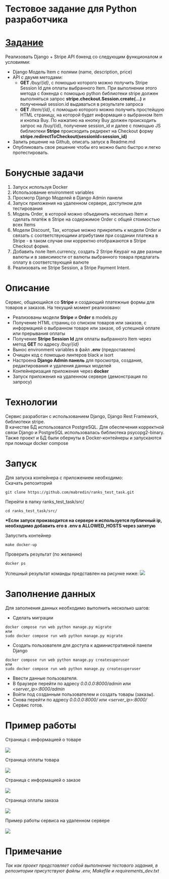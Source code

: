 # Тестовое задание для Python разработчика
# [Задание](https://docs.google.com/document/d/1RqJhk-pRDuAk4pH1uqbY9-8uwAqEXB9eRQWLSMM_9sI/edit)

Реализовать Django + Stripe API бэкенд со следующим функционалом и условиями:
- Django Модель Item с полями (name, description, price)
- API с двумя методами:
    - __GET__ _/buy/{id}_, c помощью которого можно получить Stripe Session Id для оплаты выбранного Item. При выполнении этого метода c бэкенда с помощью python библиотеки stripe должен выполняться запрос __stripe.checkout.Session.create(...)__ и полученный session.id выдаваться в результате запроса
    - __GET__ _/item/{id}_, c помощью которого можно получить простейшую HTML страницу, на которой будет информация о выбранном Item и кнопка Buy. По нажатию на кнопку Buy должен происходить запрос на /buy/{id}, получение session_id и далее  с помощью JS библиотеки __Stripe__ происходить редирект на Checkout форму __stripe.redirectToCheckout(sessionId=session_id)__
- Залить решение на Github, описать запуск в Readme.md
- Опубликовать свое решение чтобы его можно было быстро и легко протестировать.

# Бонусные задачи
1. Запуск используя Docker
2. Использование environment variables
3. Просмотр Django Моделей в Django Admin панели
4. Запуск приложения на удаленном сервере, доступном для тестирования
5. Модель Order, в которой можно объединить несколько Item и сделать платёж в Stripe на содержимое Order c общей стоимостью всех Items
6. Модели Discount, Tax, которые можно прикрепить к модели Order и связать с соответствующими атрибутами при создании платежа в Stripe - в таком случае они корректно отображаются в Stripe Checkout форме. 
7. Добавить поле Item.currency, создать 2 Stripe Keypair на две разные валюты и в зависимости от валюты выбранного товара предлагать оплату в соответствующей валюте
8. Реализовать не Stripe Session, а Stripe Payment Intent.

# Описание
Сервис, общающийся со __Stripe__ и создающий платежные формы для товаров и заказов. На текущий момент реализовано:
- Реализованы модели __Stripe__ и __Order__ в models.py
- Получение HTML страниц со списком товаров или заказов, с информацией о выбранном товаре или заказе, об успешной оплате или прерывания оплаты
- Получение __Stripe Session Id__ для оплаты выбранного Item через метод __GET__ по адресу _/buy/{id}_
- Вынос environment variables в файл __.env__ (предоставлен)
- Очищен код с помощью линтеров black и isort
- Настроена __Django Admin панель__ для просмотра, создания, редактирования и удаления данных моделей
- Контейнеризация приложения через __docker__
- Запуск приложения на удаленном сервере (демонстрация по запросу)

# Технологии
Сервис разработан с использованием Django, Django Rest Framework, библиотеки stripe.<br/>
В качестве БД использовался PostgreSQL. Для обеспечения корректной связи Django и PostgreSQL использовалась библиотека psycopg2-binary.<br/>
Также проект и БД были обернуты в Docker-контейнеры и запускаются при помощи docker compose<br/>

# Запуск
Для запуска контейнера с приложением необходимо:<br/>
Скачать репозиторий
```
git clone https://github.com/mabredin/ranks_test_task.git
```
Перейти в папку ranks_test_task/src/
```
cd ranks_test_task/src/
```
__*Если запуск производится на сервере и используется публичный ip, необходимо добавить его в .env в ALLOWED_HOSTS через запятую__<br/>

Запустить контейнер
```
make docker-up
```
Проверить результат (по желанию)
```
docker ps
```
Успешный результат команды представлен на рисунке ниже:
![](https://github.com/mabredin/ranks_test_task/assets/62469376/e295555a-98e1-4ad7-bef6-ad75c7d50f80)

# Заполнение данных
Для заполнения данных необходимо выполнить несколько шагов:<br/>
- Сделать миграции
```
docker compose run web python manage.py migrate
или
sudo docker compose run web python manage.py migrate
```

- Создать пользователя для доступа к административной панели Django
```
docker compose run web python manage.py createsuperuser
или
sudo docker compose run web python manage.py createsuperuser
```

- Ввести данные пользователя.
- В браузере перейти по адресу _0.0.0.0:8000/admin_ или _<server_ip>:8000/admin_
- Войти под созданным пользователем и создать товары (заказы).
- Снова перейти по адресу _0.0.0.0:8000/_ или _<server_ip>:8000/_
- Сервис готов.

# Пример работы
Страница с информацией о товаре<br/><br/>
![](https://github.com/mabredin/ranks_test_task/assets/62469376/8800056b-9a73-4098-a69a-c8e18a4236eb)

Страница оплаты товара<br/><br/>
![](https://github.com/mabredin/ranks_test_task/assets/62469376/9700f01f-3abb-480f-974c-6ce3516734ce)

Страница с информацией о заказе<br/><br/>
![](https://github.com/mabredin/ranks_test_task/assets/62469376/a125a099-f47f-453d-aa0c-29ceb93bf4d4)

Страница оплаты заказа<br/><br/>
![](https://github.com/mabredin/ranks_test_task/assets/62469376/68fa6a06-198f-4d90-a02b-98555a2f7c9d)

Пример работы сервиса на удаленном сервере<br/><br/>
![](https://github.com/mabredin/ranks_test_task/assets/62469376/2e5b7555-8cfc-44fc-a11f-0849b4a09e61)


# Примечание
_Так как проект представляет собой выполнение тестового задания, в репозитории присутствуют файлы .env, Makefile и requirements_dev.txt_<br/>
